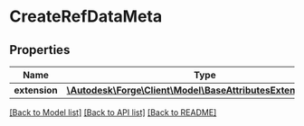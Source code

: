 # CreateRefDataMeta

## Properties
Name | Type | Description | Notes
------------ | ------------- | ------------- | -------------
**extension** | [**\Autodesk\Forge\Client\Model\BaseAttributesExtensionObject**](BaseAttributesExtensionObject.md) |  | 

[[Back to Model list]](../README.md#documentation-for-models) [[Back to API list]](../README.md#documentation-for-api-endpoints) [[Back to README]](../README.md)


